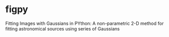 # figpy
Fitting Images with Gaussians in PYthon: A non-parametric 2-D method for fitting astronomical sources using series of Gaussians
